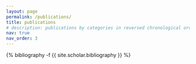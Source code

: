 ```yaml
---
layout: page
permalink: /publications/
title: publications
# description: publications by categories in reversed chronological order. generated by jekyll-scholar.
nav: true
nav_order: 3
---
```

<!-- _pages/publications.md -->
<div class="publications">

{% bibliography -f {{ site.scholar.bibliography }} %}

</div>
